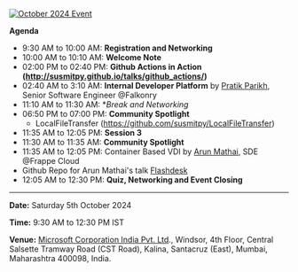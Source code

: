 [![October 2024 Event](/assets/2024-10-05.png)](https://www.meetup.com/gittogether-mumbai/events/303564188/)

**Agenda**

- 9:30 AM to 10:00 AM: **Registration and Networking**
- 10:00 AM to 10:10 AM: **Welcome Note**
- 02:00 PM to 02:40 PM: **Github Actions in Action (http://susmitpy.github.io/talks/github_actions/)**
- 02:40 AM to 3:10 AM: **Internal Developer Platform** by [Pratik Parikh](https://github.com/pratik-parikh01), Senior Software Engineer @Falkonry
- 11:10 AM to 11:30 AM: **Break and Networking*
- 06:50 PM to 07:00 PM: **Community Spotlight**
    * LocalFileTransfer (https://github.com/susmitpy/LocalFileTransfer)
- 11:35 AM to 12:05 PM: **Session 3**
-  11:30 AM to 11:35 AM: **Community Spotlight**
- 11:35 AM to 12:05 PM: Container Based VDI by [Arun Mathai](https://github.com/arunmathaisk), SDE @Frappe Cloud
- Github Repo for Arun Mathai's talk [Flashdesk](https://github.com/arunmathaisk/flashdesk)
- 12:05 AM to 12:30 PM: **Quiz, Networking and Event Closing**

-----------

**Date:** Saturday 5th October 2024

**Time:** 9:30 AM to 12:30 PM IST

**Venue:** [Microsoft Corporation India Pvt. Ltd](https://maps.app.goo.gl/1FhuCQERoZNFa981A)., Windsor, 4th Floor, Central Salsette Tramway Road (CST Road), Kalina, Santacruz (East), Mumbai, Maharashtra 400098, India.
